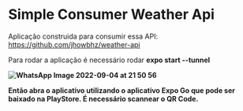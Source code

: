 # Simple Consumer Weather Api

Aplicação construida para consumir essa API: https://github.com/jhowbhz/weather-api

Para rodar a aplicação é necessário rodar <b>expo start --tunnel<b>

![WhatsApp Image 2022-09-04 at 21 50 56](https://user-images.githubusercontent.com/41132563/188341194-df8e4b18-03cb-4252-90e0-e1b65e1704a5.jpeg)

Então abra o aplicativo utilizando o aplicativo Expo Go que pode ser baixado na PlayStore. É necessário scannear o QR Code.
